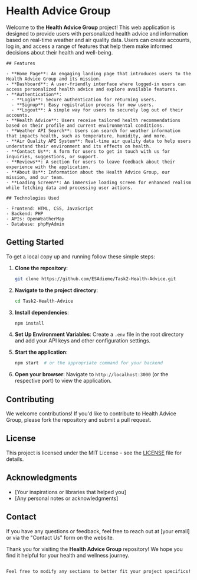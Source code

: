 # Health Advice Group

Welcome to the **Health Advice Group** project! This web application is designed to provide users with personalized health advice and information based on real-time weather and air quality data. Users can create accounts, log in, and access a range of features that help them make informed decisions about their health and well-being.

```
## Features

- **Home Page**: An engaging landing page that introduces users to the Health Advice Group and its mission.
- **Dashboard**: A user-friendly interface where logged-in users can access personalized health advice and explore available features.
- **Authentication**:
  - **Login**: Secure authentication for returning users.
  - **Signup**: Easy registration process for new users.
  - **Logout**: A simple way for users to securely log out of their accounts.
- **Health Advice**: Users receive tailored health recommendations based on their profile and current environmental conditions.
- **Weather API Search**: Users can search for weather information that impacts health, such as temperature, humidity, and more.
- **Air Quality API System**: Real-time air quality data to help users understand their environment and its effects on health.
- **Contact Us**: A form for users to get in touch with us for inquiries, suggestions, or support.
- **Reviews**: A section for users to leave feedback about their experience with the application.
- **About Us**: Information about the Health Advice Group, our mission, and our team.
- **Loading Screen**: An immersive loading screen for enhanced realism while fetching data and processing user actions.

## Technologies Used

- Frontend: HTML, CSS, JavaScript
- Backend: PHP
- APIs: OpenWeatherMap
- Database: phpMyAdmin
```

## Getting Started

To get a local copy up and running follow these simple steps:

1. **Clone the repository**:
   ```bash
   git clone https://github.com/ESAdieme/Task2-Health-Advice.git
   ```

2. **Navigate to the project directory**:
   ```bash
   cd Task2-Health-Advice
   ```

3. **Install dependencies**:
   ```bash
   npm install


4. **Set Up Environment Variables**: Create a `.env` file in the root directory and add your API keys and other configuration settings.

5. **Start the application**:
   ```bash
   npm start  # or the appropriate command for your backend
   ```

6. **Open your browser**: Navigate to `http://localhost:3000` (or the respective port) to view the application.

## Contributing

We welcome contributions! If you'd like to contribute to Health Advice Group, please fork the repository and submit a pull request.

## License

This project is licensed under the MIT License - see the [LICENSE](LICENSE) file for details.

## Acknowledgments

- [Your inspirations or libraries that helped you]
- [Any personal notes or acknowledgments]

## Contact

If you have any questions or feedback, feel free to reach out at [your email] or via the "Contact Us" form on the website.

Thank you for visiting the **Health Advice Group** repository! We hope you find it helpful for your health and wellness journey.
```

Feel free to modify any sections to better fit your project specifics!
